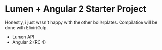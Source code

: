 # Lumen + Angular 2 Starter Project

Honestly, i just wasn't happy with the other boilerplates. Compilation will be done with Elixir/Gulp.

* Lumen API 
* Angular 2 (RC 4)

